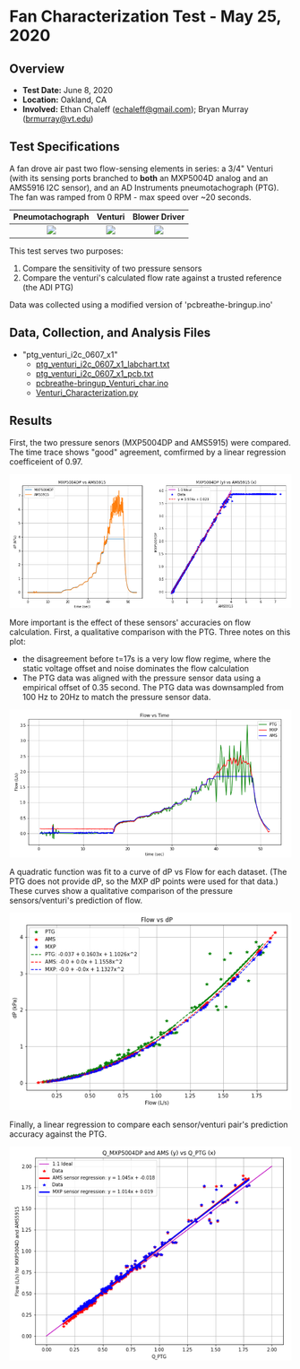 # Fan Characterization Test - May 25, 2020

## Overview

* **Test Date:** June 8, 2020
* **Location:**	Oakland, CA
* **Involved:**	Ethan Chaleff (echaleff@gmail.com); Bryan Murray (brmurray@vt.edu)

## Test Specifications

A fan drove air past two flow-sensing elements in series: a 3/4" Venturi (with its sensing ports branched to **both** an MXP5004D analog and an AMS5916 I2C sensor), and an AD Instruments pneumotachograph (PTG). The fan was ramped from 0 RPM - max speed over ~20 seconds.

| Pneumotachograph  |  Venturi   | Blower Driver     |
|:---------------------:|:--------------------:|:-----------------------:|
![](assets/adinstruments-pneumotachograph.jpg) |![](assets/blower-venturi.jpg)  |![](assets/pcb-blower-driver.jpg)  |

This test serves two purposes:
1. Compare the sensitivity of two pressure sensors
2. Compare the venturi's calculated flow rate against a trusted reference (the ADI PTG)

Data was collected using a modified version of 'pcbreathe-bringup.ino'

## Data, Collection, and Analysis Files

* "ptg_venturi_i2c_0607_x1"
  * [ptg_venturi_i2c_0607_x1_labchart.txt](assets/ptg-venturi-i2c-0607-x1-labchart.txt)
  * [ptg_venturi_i2c_0607_x1_pcb.txt](assets/ptg-venturi-i2c-0607-x1-pcb.txt)
  * [pcbreathe-bringup_Venturi_char.ino](assets/pcbreathe-bringup-venturi-char.ino)
  * [Venturi_Characterization.py](assets/venturi-characterization.py)

## Results

First, the two pressure senors (MXP5004DP and AMS5915) were compared. The time trace shows "good" agreement, comfirmed by a linear regression coefficeient of 0.97.

![pressure sensor compare](assets/pressure-sensor-compare.PNG)

More important is the effect of these sensors' accuracies on flow calculation. First, a qualitative comparison with the PTG. Three notes on this plot:
* the disagreement before t=17s is a very low flow regime, where the static voltage offset and noise dominates the flow calculation
* The PTG data was aligned with the pressure sensor data using a empirical offset of 0.35 second. The PTG data was downsampled from 100 Hz to 20Hz to match the pressure sensor data.

![flow compare](assets/flow-compare.PNG)

A quadratic function was fit to a curve of dP vs Flow for each dataset. (The PTG does not provide dP, so the MXP dP points were used for that data.) These curves show a qualitative comparison of the pressure sensors/venturi's prediction of flow.

![quad fit compare](assets/quad-fit-compare.PNG)

Finally, a linear regression to compare each sensor/venturi pair's prediction accuracy against the PTG.

![flow regression](assets/flow-regression.PNG)

